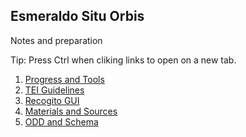 ## Esmeraldo Situ Orbis
Notes and preparation

Tip: Press Ctrl when cliking links to open on a new tab.

1. [Progress and Tools](01%20ESO%20progress%20and%20tools.md)
2. [TEI Guidelines](02%20ESO%20TEI%20Guidelines.md)
3. [Recogito GUI](03%20Recogito%20gui.md)
4. [Materials and Sources](04%20Material%20and%20Sources.md)
5. [ODD and Schema](05%20ODD%20and%20Schema.md)
